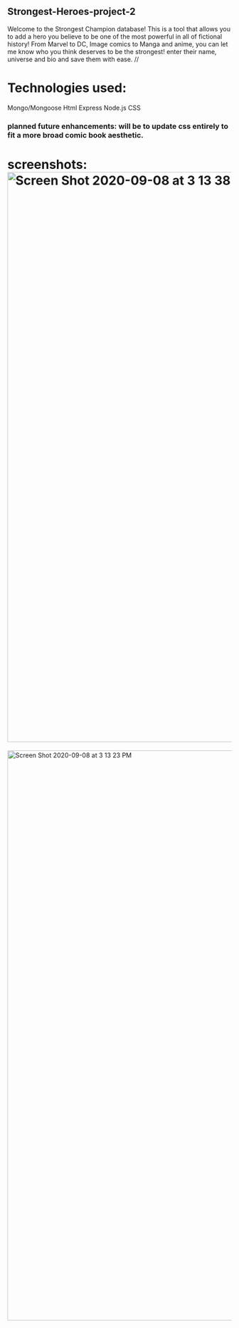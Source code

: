 ## Strongest-Heroes-project-2
Welcome to the Strongest Champion database! This is a tool that allows you to add a hero you believe to be one of the most powerful in all of fictional history! From Marvel to DC, Image comics to Manga and anime, you can let me know who you think deserves to be the strongest! enter their name, universe and bio and save them with ease. //

# Technologies used:
Mongo/Mongoose
Html
Express
Node.js
CSS

### planned future enhancements: will be to update css entirely to fit a more broad comic book aesthetic. 
# screenshots: <img width="1280" alt="Screen Shot 2020-09-08 at 3 13 38 PM" src="https://user-images.githubusercontent.com/68159937/92523469-0660ca00-f1e6-11ea-9d65-a108f743a7b6.png">

<img width="1280" alt="Screen Shot 2020-09-08 at 3 13 23 PM" src="https://user-images.githubusercontent.com/68159937/92523562-30b28780-f1e6-11ea-8391-28b535b80a86.png">

